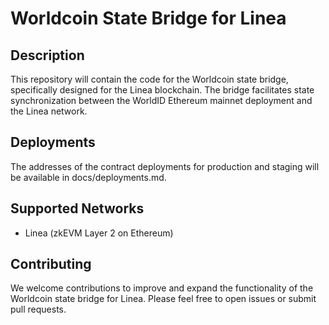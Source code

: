 # Worldcoin State Bridge for Linea


## Description
This repository will contain the code for the Worldcoin state bridge, specifically designed for the Linea blockchain. The bridge facilitates state synchronization between the WorldID Ethereum mainnet deployment and the Linea network.

## Deployments
The addresses of the contract deployments for production and staging will be available in docs/deployments.md.

## Supported Networks
- Linea (zkEVM Layer 2 on Ethereum)

## Contributing
We welcome contributions to improve and expand the functionality of the Worldcoin state bridge for Linea. Please feel free to open issues or submit pull requests.